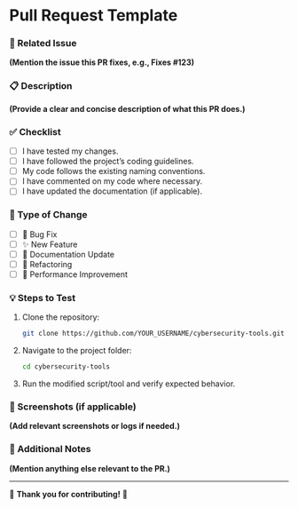 # **Pull Request Template**  

### 🔗 Related Issue  
**(Mention the issue this PR fixes, e.g., Fixes #123)**  

### 📋 Description  
**(Provide a clear and concise description of what this PR does.)**  

### ✅ Checklist  
- [ ] I have tested my changes.  
- [ ] I have followed the project’s coding guidelines.  
- [ ] My code follows the existing naming conventions.  
- [ ] I have commented on my code where necessary.  
- [ ] I have updated the documentation (if applicable).  

### 🚀 Type of Change  
- [ ] 🐛 Bug Fix  
- [ ] ✨ New Feature  
- [ ] 📄 Documentation Update  
- [ ] 🔨 Refactoring  
- [ ] 🚀 Performance Improvement  

### 💡 Steps to Test  
1. Clone the repository:  
   ```bash
   git clone https://github.com/YOUR_USERNAME/cybersecurity-tools.git
   ```
2. Navigate to the project folder:  
   ```bash
   cd cybersecurity-tools
   ```
3. Run the modified script/tool and verify expected behavior.  

### 📸 Screenshots (if applicable)  
**(Add relevant screenshots or logs if needed.)**  

### 💬 Additional Notes  
**(Mention anything else relevant to the PR.)**  

---

🚀 **Thank you for contributing!** 🎉  
